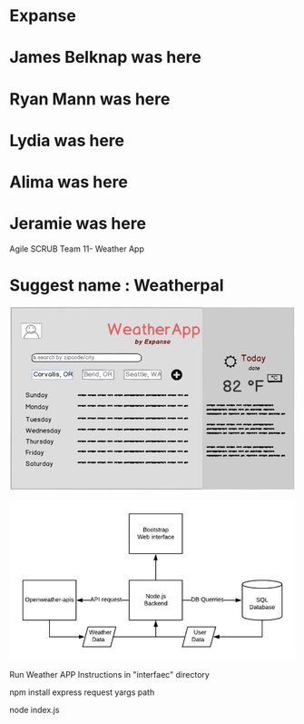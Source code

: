 # Expanse

# James Belknap was here
# Ryan Mann was here
# Lydia was here
# Alima was here
# Jeramie was here

Agile SCRUB Team 11- Weather App

Suggest name : **Weatherpal**
=======

![Mockup](/mockup.JPG)

![Web App Diagram](/weatherpal.jpeg)

Run Weather APP Instructions
in "interfaec" directory

npm install express request yargs path

node index.js
